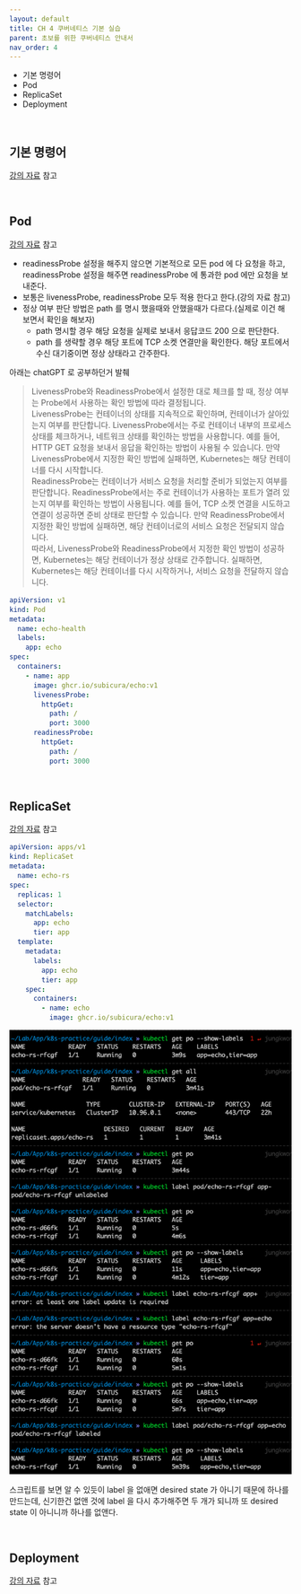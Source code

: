 ```yaml
---
layout: default
title: CH 4 쿠버네티스 기본 실습
parent: 초보를 위한 쿠버네티스 안내서
nav_order: 4
---
```


- 기본 명령어
- Pod
- ReplicaSet
- Deployment

<br>

## 기본 명령어
[강의 자료](https://subicura.com/k8s/guide/kubectl.html) 참고

<br>

## Pod
[강의 자료](https://subicura.com/k8s/guide/pod.html) 참고

- readinessProbe 설정을 해주지 않으면 기본적으로 모든 pod 에 다 요청을 하고, readinessProbe 설정을 해주면 readinessProbe 에 통과한 pod 에만 요청을 보내준다.
- 보통은 livenessProbe, readinessProbe 모두 적용 한다고 한다.(강의 자료 참고) 
- 정상 여부 판단 방법은 path 를 명시 했을때와 안했을때가 다르다.(실제로 이건 해보면서 확인을 해보자)
  - path 명시할 경우 해당 요청을 실제로 보내서 응답코드 200 으로 판단한다.
  - path 를 생략할 경우 해당 포트에 TCP 소켓 연결만을 확인한다. 해당 포트에서 수신 대기중이면 정상 상태라고 간주한다.

아래는 chatGPT 로 공부하던거 발췌

> LivenessProbe와 ReadinessProbe에서 설정한 대로 체크를 할 때, 정상 여부는 Probe에서 사용하는 확인 방법에 따라 결정됩니다.<br>
> LivenessProbe는 컨테이너의 상태를 지속적으로 확인하며, 컨테이너가 살아있는지 여부를 판단합니다. LivenessProbe에서는 주로 컨테이너 내부의 프로세스 상태를 체크하거나,
> 네트워크 상태를 확인하는 방법을 사용합니다. 예를 들어, HTTP GET 요청을 보내서 응답을 확인하는 방법이 사용될 수 있습니다. 만약 LivenessProbe에서 지정한 확인 방법에 실패하면, Kubernetes는 해당 컨테이너를 다시 시작합니다.<br>
> ReadinessProbe는 컨테이너가 서비스 요청을 처리할 준비가 되었는지 여부를 판단합니다. ReadinessProbe에서는 주로 컨테이너가 사용하는 포트가 열려 있는지 여부를 확인하는 방법이 사용됩니다.
> 예를 들어, TCP 소켓 연결을 시도하고 연결이 성공하면 준비 상태로 판단할 수 있습니다. 만약 ReadinessProbe에서 지정한 확인 방법에 실패하면, 해당 컨테이너로의 서비스 요청은 전달되지 않습니다.<br>
> 따라서, LivenessProbe와 ReadinessProbe에서 지정한 확인 방법이 성공하면, Kubernetes는 해당 컨테이너가 정상 상태로 간주합니다. 실패하면, Kubernetes는 해당 컨테이너를 다시 시작하거나, 서비스 요청을 전달하지 않습니다.

```yaml
apiVersion: v1
kind: Pod
metadata:
  name: echo-health
  labels:
    app: echo
spec:
  containers:
    - name: app
      image: ghcr.io/subicura/echo:v1
      livenessProbe:
        httpGet:
          path: /
          port: 3000
      readinessProbe:
        httpGet:
          path: /
          port: 3000
```

<br>

## ReplicaSet

[강의 자료](https://subicura.com/k8s/guide/replicaset.html) 참고

```yaml
apiVersion: apps/v1
kind: ReplicaSet
metadata:
  name: echo-rs
spec:
  replicas: 1
  selector:
    matchLabels:
      app: echo
      tier: app
  template:
    metadata:
      labels:
        app: echo
        tier: app
    spec:
      containers:
        - name: echo
          image: ghcr.io/subicura/echo:v1
```

![](/images/replicaset_label.png)

스크립트를 보면 알 수 있듯이 label 을 없애면 desired state 가 아니기 때문에 하나를 만드는데,
신기한건 없앤 것에 label 을 다시 추가해주면 두 개가 되니까 또 desired state 이 아니니까 하나를 없앤다.

<br>

## Deployment

[강의 자료](https://subicura.com/k8s/guide/deployment.html) 참고

